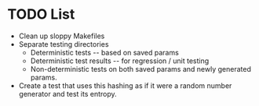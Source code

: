 # TODO List

- Clean up sloppy Makefiles
- Separate testing directories
	- Deterministic tests -- based on saved params
	- Deterministic test results -- for regression / unit testing
	- Non-deterministic tests on both saved params and newly generated params.
- Create a test that uses this hashing as if it were a random number generator and test its entropy.
